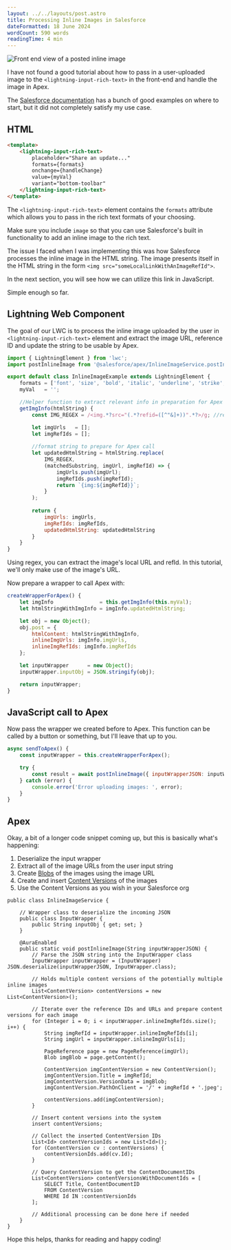 ```yaml
---
layout: ../../layouts/post.astro
title: Processing Inline Images in Salesforce
dateFormatted: 18 June 2024
wordCount: 590 words
readingTime: 4 min
---
```

![Front end view of a posted inline image](/posts/processing-inline-images-in-salesforce/frontendViewOfInlineImagePost.png)

I have not found a good tutorial about how to pass in a user-uploaded image to the `<lightning-input-rich-text>` in the front-end and handle the image in Apex.

The [Salesforce documentation](https://developer.salesforce.com/docs/component-library/bundle/lightning-input-rich-text/documentation) has a bunch of good examples on where to start, but it did not completely satisfy my use case.

## HTML

```html
<template>
    <lightning-input-rich-text>
        placeholder="Share an update..."
        formats={formats}
        onchange={handleChange}
        value={myVal}
        variant="bottom-toolbar"
    </lightning-input-rich-text>
</template>
```

The `<lightning-input-rich-text>` element contains the `formats` attribute which allows you to pass in the rich text formats of your choosing.

Make sure you include `image` so that you can use Salesforce's built in functionality to add an inline image to the rich text.

The issue I faced when I was implementing this was how Salesforce processes the inline image in the HTML string. The image presents itself in the HTML string in the form `<img src="someLocalLinkWithAnImageRefId">`.

In the next section, you will see how we can utilize this link in JavaScript.

Simple enough so far.

## Lightning Web Component

The goal of our LWC is to process the inline image uploaded by the user in `<lightning-input-rich-text>` element and extract the image URL, reference ID and update the string to be usable by Apex.

```javascript
import { LightningElement } from 'lwc';
import postInlineImage from '@salesforce/apex/InlineImageService.postInlineImage'; //To be used later, bare with me

export default class InlineImageExample extends LightningElement {
    formats = ['font', 'size', 'bold', 'italic', 'underline', 'strike', 'image'];
    myVal   = '';

    //Helper function to extract relevant info in preparation for Apex call
    getImgInfo(htmlString) {
        const IMG_REGEX = /<img.*?src="(.*?refid=([^"&]+))".*?>/g; //regex extracts the image URL and reference ID

        let imgUrls   = [];
        let imgRefIds = [];
    
        //format string to prepare for Apex call
        let updatedHtmlString = htmlString.replace( 
            IMG_REGEX,
            (matchedSubstring, imgUrl, imgRefId) => {
                imgUrls.push(imgUrl);
                imgRefIds.push(imgRefId);
                return `{img:${imgRefId}}`;
            }
        );
    
        return {
            imgUrls: imgUrls,
            imgRefIds: imgRefIds,
            updatedHtmlString: updatedHtmlString
        }
    }
}
```

Using regex, you can extract the image's local URL and refId. In this tutorial, we'll only make use of the image's URL.

Now prepare a wrapper to call Apex with:

```javascript
createWrapperForApex() {
    let imgInfo               = this.getImgInfo(this.myVal);
    let htmlStringWithImgInfo = imgInfo.updatedHtmlString;

    let obj = new Object();
    obj.post = {
        htmlContent: htmlStringWithImgInfo,
        inlineImgUrls: imgInfo.imgUrls,
        inlineImgRefIds: imgInfo.imgRefIds
    };

    let inputWrapper      = new Object();
    inputWrapper.inputObj = JSON.stringify(obj);

    return inputWrapper;
}
```

## JavaScript call to Apex

Now pass the wrapper we created before to Apex. This function can be called by a button or something, but I'll leave that up to you.

```javascript
async sendToApex() {
    const inputWrapper = this.createWrapperForApex();

    try {
        const result = await postInlineImage({ inputWrapperJSON: inputWrapper.inputObj });
    } catch (error) {
        console.error('Error uploading images: ', error);
    }
}
```

## Apex

Okay, a bit of a longer code snippet coming up, but this is basically what's happening:

1. Deserialize the input wrapper
2. Extract all of the image URLs from the user input string
3. Create [Blobs](https://developer.salesforce.com/docs/atlas.en-us.apexref.meta/apexref/apex_methods_system_blob.htm) of the images using the image URL
4. Create and insert [Content Versions](https://developer.salesforce.com/docs/atlas.en-us.object_reference.meta/object_reference/sforce_api_objects_contentversion.htm) of the images
5. Use the Content Versions as you wish in your Salesforce org

```apex
public class InlineImageService {

    // Wrapper class to deserialize the incoming JSON
    public class InputWrapper {
        public String inputObj { get; set; }
    }

    @AuraEnabled
    public static void postInlineImage(String inputWrapperJSON) {
        // Parse the JSON string into the InputWrapper class
        InputWrapper inputWrapper = (InputWrapper) JSON.deserialize(inputWrapperJSON, InputWrapper.class);
        
        // Holds multiple content versions of the potentially multiple inline images
        List<ContentVersion> contentVersions = new List<ContentVersion>();

        // Iterate over the reference IDs and URLs and prepare content versions for each image
        for (Integer i = 0; i < inputWrapper.inlineImgRefIds.size(); i++) {
            String imgRefId = inputWrapper.inlineImgRefIds[i];
            String imgUrl = inputWrapper.inlineImgUrls[i];

            PageReference page = new PageReference(imgUrl);
            Blob imgBlob = page.getContent();

            ContentVersion imgContentVersion = new ContentVersion();
            imgContentVersion.Title = imgRefId;
            imgContentVersion.VersionData = imgBlob;
            imgContentVersion.PathOnClient = '/' + imgRefId + '.jpeg';

            contentVersions.add(imgContentVersion);
        }

        // Insert content versions into the system
        insert contentVersions;

        // Collect the inserted ContentVersion IDs
        List<Id> contentVersionIds = new List<Id>();
        for (ContentVersion cv : contentVersions) {
            contentVersionIds.add(cv.Id);
        }

        // Query ContentVersion to get the ContentDocumentIDs
        List<ContentVersion> contentVersionsWithDocumentIds = [
            SELECT Title, ContentDocumentID
            FROM ContentVersion
            WHERE Id IN :contentVersionIds
        ];

        // Additional processing can be done here if needed
    }
}
```

Hope this helps, thanks for reading and happy coding!
